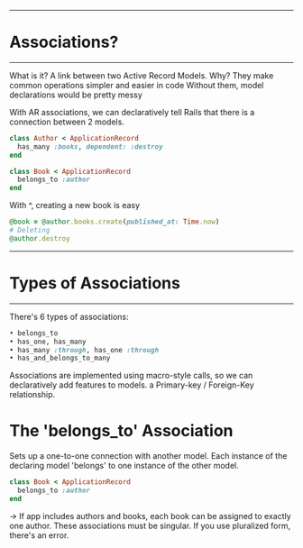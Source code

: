 --------------------
#  Associations? 
--------------------
What is it? A link between two Active Record Models. 
Why? They make common operations simpler and easier in code 
Without them, model declarations would be pretty messy 

With AR associations, we can declaratively tell Rails that there is a connection between 2 models. 
```ruby 
class Author < ApplicationRecord 
  has_many :books, dependent: :destroy 
end 

class Book < ApplicationRecord 
  belongs_to :author 
end 
``` 
With ^, creating a new book is easy 
```ruby 
@book = @author.books.create(published_at: Time.now)
# Deleting 
@author.destroy 
``` 

-------------------------
# Types of Associations 
-------------------------
There's 6 types of associations: 
```ruby 
• belongs_to 
• has_one, has_many
• has_many :through, has_one :through 
• has_and_belongs_to_many
``` 
Associations are implemented using macro-style calls, so we can declaratively add features to models. a Primary-key / Foreign-Key relationship. 

# The 'belongs_to' Association 
Sets up a one-to-one connection with another model. Each instance of the declaring model 'belongs' to one instance of the other model.  
```ruby 
class Book < ApplicationRecord 
  belongs_to :author 
end 
``` 
-> If app includes authors and books, each book can be assigned to exactly one 
   author.
These associations must be singular. If you use pluralized form, there's an error. 

